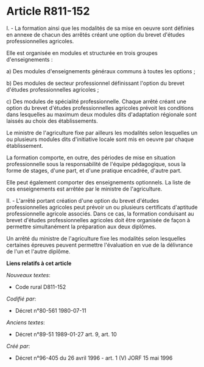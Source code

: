 # Article R811-152

I. - La formation ainsi que les modalités de sa mise en oeuvre sont définies en annexe de chacun des arrêtés créant une
option du brevet d'études professionnelles agricoles.

Elle est organisée en modules et structurée en trois groupes d'enseignements :

a) Des modules d'enseignements généraux communs à toutes les options ;

b) Des modules de secteur professionnel définissant l'option du brevet d'études professionnelles agricoles ;

c) Des modules de spécialité professionnelle. Chaque arrêté créant une option du brevet d'études professionnelles agricoles
prévoit les conditions dans lesquelles au maximum deux modules dits d'adaptation régionale sont laissés au choix des
établissements.

Le ministre de l'agriculture fixe par ailleurs les modalités selon lesquelles un ou plusieurs modules dits d'initiative
locale sont mis en oeuvre par chaque établissement.

La formation comporte, en outre, des périodes de mise en situation professionnelle sous la responsabilité de l'équipe
pédagogique, sous la forme de stages, d'une part, et d'une pratique encadrée, d'autre part.

Elle peut également comporter des enseignements optionnels. La liste de ces enseignements est arrêtée par le ministre de
l'agriculture.

II. - L'arrêté portant création d'une option du brevet d'études professionnelles agricoles peut prévoir un ou plusieurs
certificats d'aptitude professionnelle agricole associés. Dans ce cas, la formation conduisant au brevet d'études
professionnelles agricoles doit être organisée de façon à permettre simultanément la préparation aux deux diplômes.

Un arrêté du ministre de l'agriculture fixe les modalités selon lesquelles certaines épreuves peuvent permettre l'évaluation
en vue de la délivrance de l'un et l'autre diplôme.

**Liens relatifs à cet article**

_Nouveaux textes_:

  - Code rural D811-152

_Codifié par_:

  - Décret n°80-561 1980-07-11

_Anciens textes_:

  - Décret n°89-51 1989-01-27 art. 9, art. 10

_Créé par_:

  - Décret n°96-405 du 26 avril 1996 - art. 1 (V) JORF 15 mai 1996
